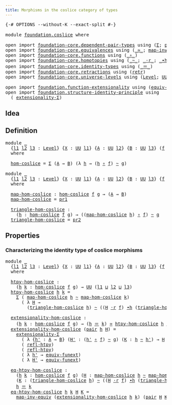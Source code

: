 ```yaml
---
title: Morphisms in the coslice category of types
---
```


<pre class="Agda"><a id="68" class="Symbol">{-#</a> <a id="72" class="Keyword">OPTIONS</a> <a id="80" class="Pragma">--without-K</a> <a id="92" class="Pragma">--exact-split</a> <a id="106" class="Symbol">#-}</a>

<a id="111" class="Keyword">module</a> <a id="118" href="foundation.coslice.html" class="Module">foundation.coslice</a> <a id="137" class="Keyword">where</a>

<a id="144" class="Keyword">open</a> <a id="149" class="Keyword">import</a> <a id="156" href="foundation-core.dependent-pair-types.html" class="Module">foundation-core.dependent-pair-types</a> <a id="193" class="Keyword">using</a> <a id="199" class="Symbol">(</a><a id="200" href="foundation-core.dependent-pair-types.html#515" class="Record">Σ</a><a id="201" class="Symbol">;</a> <a id="203" href="foundation-core.dependent-pair-types.html#588" class="InductiveConstructor">pair</a><a id="207" class="Symbol">;</a> <a id="209" href="foundation-core.dependent-pair-types.html#605" class="Field">pr1</a><a id="212" class="Symbol">;</a> <a id="214" href="foundation-core.dependent-pair-types.html#617" class="Field">pr2</a><a id="217" class="Symbol">)</a>
<a id="219" class="Keyword">open</a> <a id="224" class="Keyword">import</a> <a id="231" href="foundation-core.equivalences.html" class="Module">foundation-core.equivalences</a> <a id="260" class="Keyword">using</a> <a id="266" class="Symbol">(</a><a id="267" href="foundation-core.equivalences.html#1621" class="Function Operator">_≃_</a><a id="270" class="Symbol">;</a> <a id="272" href="foundation-core.equivalences.html#5036" class="Function">map-inv-equiv</a><a id="285" class="Symbol">)</a>
<a id="287" class="Keyword">open</a> <a id="292" class="Keyword">import</a> <a id="299" href="foundation-core.functions.html" class="Module">foundation-core.functions</a> <a id="325" class="Keyword">using</a> <a id="331" class="Symbol">(</a><a id="332" href="foundation-core.functions.html#420" class="Function Operator">_∘_</a><a id="335" class="Symbol">)</a>
<a id="337" class="Keyword">open</a> <a id="342" class="Keyword">import</a> <a id="349" href="foundation-core.homotopies.html" class="Module">foundation-core.homotopies</a> <a id="376" class="Keyword">using</a> <a id="382" class="Symbol">(</a><a id="383" href="foundation-core.homotopies.html#1249" class="Function Operator">_~_</a><a id="386" class="Symbol">;</a> <a id="388" href="foundation-core.homotopies.html#2710" class="Function Operator">_·r_</a><a id="392" class="Symbol">;</a> <a id="394" href="foundation-core.homotopies.html#1794" class="Function Operator">_∙h_</a><a id="398" class="Symbol">;</a> <a id="400" href="foundation-core.homotopies.html#1368" class="Function">refl-htpy</a><a id="409" class="Symbol">)</a>
<a id="411" class="Keyword">open</a> <a id="416" class="Keyword">import</a> <a id="423" href="foundation-core.identity-types.html" class="Module">foundation-core.identity-types</a> <a id="454" class="Keyword">using</a> <a id="460" class="Symbol">(</a><a id="461" href="foundation-core.identity-types.html#1865" class="Function Operator">_＝_</a><a id="464" class="Symbol">)</a>
<a id="466" class="Keyword">open</a> <a id="471" class="Keyword">import</a> <a id="478" href="foundation-core.retractions.html" class="Module">foundation-core.retractions</a> <a id="506" class="Keyword">using</a> <a id="512" class="Symbol">(</a><a id="513" href="foundation-core.retractions.html#607" class="Function">retr</a><a id="517" class="Symbol">)</a>
<a id="519" class="Keyword">open</a> <a id="524" class="Keyword">import</a> <a id="531" href="foundation-core.universe-levels.html" class="Module">foundation-core.universe-levels</a> <a id="563" class="Keyword">using</a> <a id="569" class="Symbol">(</a><a id="570" href="Agda.Primitive.html#597" class="Postulate">Level</a><a id="575" class="Symbol">;</a> <a id="577" href="foundation-core.universe-levels.html#235" class="Primitive">UU</a><a id="579" class="Symbol">;</a> <a id="581" href="Agda.Primitive.html#810" class="Primitive Operator">_⊔_</a><a id="584" class="Symbol">)</a>

<a id="587" class="Keyword">open</a> <a id="592" class="Keyword">import</a> <a id="599" href="foundation.function-extensionality.html" class="Module">foundation.function-extensionality</a> <a id="634" class="Keyword">using</a> <a id="640" class="Symbol">(</a><a id="641" href="foundation-core.function-extensionality.html#1301" class="Function">equiv-funext</a><a id="653" class="Symbol">)</a>
<a id="655" class="Keyword">open</a> <a id="660" class="Keyword">import</a> <a id="667" href="foundation.structure-identity-principle.html" class="Module">foundation.structure-identity-principle</a> <a id="707" class="Keyword">using</a>
  <a id="715" class="Symbol">(</a> <a id="717" href="foundation.structure-identity-principle.html#2926" class="Function">extensionality-Σ</a><a id="733" class="Symbol">)</a>
</pre>
## Idea

## Definition

<pre class="Agda"><a id="772" class="Keyword">module</a> <a id="779" href="foundation.coslice.html#779" class="Module">_</a>
  <a id="783" class="Symbol">{</a><a id="784" href="foundation.coslice.html#784" class="Bound">l1</a> <a id="787" href="foundation.coslice.html#787" class="Bound">l2</a> <a id="790" href="foundation.coslice.html#790" class="Bound">l3</a> <a id="793" class="Symbol">:</a> <a id="795" href="Agda.Primitive.html#597" class="Postulate">Level</a><a id="800" class="Symbol">}</a> <a id="802" class="Symbol">{</a><a id="803" href="foundation.coslice.html#803" class="Bound">X</a> <a id="805" class="Symbol">:</a> <a id="807" href="foundation-core.universe-levels.html#235" class="Primitive">UU</a> <a id="810" href="foundation.coslice.html#784" class="Bound">l1</a><a id="812" class="Symbol">}</a> <a id="814" class="Symbol">{</a><a id="815" href="foundation.coslice.html#815" class="Bound">A</a> <a id="817" class="Symbol">:</a> <a id="819" href="foundation-core.universe-levels.html#235" class="Primitive">UU</a> <a id="822" href="foundation.coslice.html#787" class="Bound">l2</a><a id="824" class="Symbol">}</a> <a id="826" class="Symbol">{</a><a id="827" href="foundation.coslice.html#827" class="Bound">B</a> <a id="829" class="Symbol">:</a> <a id="831" href="foundation-core.universe-levels.html#235" class="Primitive">UU</a> <a id="834" href="foundation.coslice.html#790" class="Bound">l3</a><a id="836" class="Symbol">}</a> <a id="838" class="Symbol">(</a><a id="839" href="foundation.coslice.html#839" class="Bound">f</a> <a id="841" class="Symbol">:</a> <a id="843" href="foundation.coslice.html#803" class="Bound">X</a> <a id="845" class="Symbol">→</a> <a id="847" href="foundation.coslice.html#815" class="Bound">A</a><a id="848" class="Symbol">)</a> <a id="850" class="Symbol">(</a><a id="851" href="foundation.coslice.html#851" class="Bound">g</a> <a id="853" class="Symbol">:</a> <a id="855" href="foundation.coslice.html#803" class="Bound">X</a> <a id="857" class="Symbol">→</a> <a id="859" href="foundation.coslice.html#827" class="Bound">B</a><a id="860" class="Symbol">)</a>
  <a id="864" class="Keyword">where</a>

  <a id="873" href="foundation.coslice.html#873" class="Function">hom-coslice</a> <a id="885" class="Symbol">=</a> <a id="887" href="foundation-core.dependent-pair-types.html#515" class="Record">Σ</a> <a id="889" class="Symbol">(</a><a id="890" href="foundation.coslice.html#815" class="Bound">A</a> <a id="892" class="Symbol">→</a> <a id="894" href="foundation.coslice.html#827" class="Bound">B</a><a id="895" class="Symbol">)</a> <a id="897" class="Symbol">(λ</a> <a id="900" href="foundation.coslice.html#900" class="Bound">h</a> <a id="902" class="Symbol">→</a> <a id="904" class="Symbol">(</a><a id="905" href="foundation.coslice.html#900" class="Bound">h</a> <a id="907" href="foundation-core.functions.html#420" class="Function Operator">∘</a> <a id="909" href="foundation.coslice.html#839" class="Bound">f</a><a id="910" class="Symbol">)</a> <a id="912" href="foundation-core.homotopies.html#1249" class="Function Operator">~</a> <a id="914" href="foundation.coslice.html#851" class="Bound">g</a><a id="915" class="Symbol">)</a>

<a id="918" class="Keyword">module</a> <a id="925" href="foundation.coslice.html#925" class="Module">_</a>
  <a id="929" class="Symbol">{</a><a id="930" href="foundation.coslice.html#930" class="Bound">l1</a> <a id="933" href="foundation.coslice.html#933" class="Bound">l2</a> <a id="936" href="foundation.coslice.html#936" class="Bound">l3</a> <a id="939" class="Symbol">:</a> <a id="941" href="Agda.Primitive.html#597" class="Postulate">Level</a><a id="946" class="Symbol">}</a> <a id="948" class="Symbol">{</a><a id="949" href="foundation.coslice.html#949" class="Bound">X</a> <a id="951" class="Symbol">:</a> <a id="953" href="foundation-core.universe-levels.html#235" class="Primitive">UU</a> <a id="956" href="foundation.coslice.html#930" class="Bound">l1</a><a id="958" class="Symbol">}</a> <a id="960" class="Symbol">{</a><a id="961" href="foundation.coslice.html#961" class="Bound">A</a> <a id="963" class="Symbol">:</a> <a id="965" href="foundation-core.universe-levels.html#235" class="Primitive">UU</a> <a id="968" href="foundation.coslice.html#933" class="Bound">l2</a><a id="970" class="Symbol">}</a> <a id="972" class="Symbol">{</a><a id="973" href="foundation.coslice.html#973" class="Bound">B</a> <a id="975" class="Symbol">:</a> <a id="977" href="foundation-core.universe-levels.html#235" class="Primitive">UU</a> <a id="980" href="foundation.coslice.html#936" class="Bound">l3</a><a id="982" class="Symbol">}</a> <a id="984" class="Symbol">{</a><a id="985" href="foundation.coslice.html#985" class="Bound">f</a> <a id="987" class="Symbol">:</a> <a id="989" href="foundation.coslice.html#949" class="Bound">X</a> <a id="991" class="Symbol">→</a> <a id="993" href="foundation.coslice.html#961" class="Bound">A</a><a id="994" class="Symbol">}</a> <a id="996" class="Symbol">{</a><a id="997" href="foundation.coslice.html#997" class="Bound">g</a> <a id="999" class="Symbol">:</a> <a id="1001" href="foundation.coslice.html#949" class="Bound">X</a> <a id="1003" class="Symbol">→</a> <a id="1005" href="foundation.coslice.html#973" class="Bound">B</a><a id="1006" class="Symbol">}</a>
  <a id="1010" class="Keyword">where</a>

  <a id="1019" href="foundation.coslice.html#1019" class="Function">map-hom-coslice</a> <a id="1035" class="Symbol">:</a> <a id="1037" href="foundation.coslice.html#873" class="Function">hom-coslice</a> <a id="1049" href="foundation.coslice.html#985" class="Bound">f</a> <a id="1051" href="foundation.coslice.html#997" class="Bound">g</a> <a id="1053" class="Symbol">→</a> <a id="1055" class="Symbol">(</a><a id="1056" href="foundation.coslice.html#961" class="Bound">A</a> <a id="1058" class="Symbol">→</a> <a id="1060" href="foundation.coslice.html#973" class="Bound">B</a><a id="1061" class="Symbol">)</a>
  <a id="1065" href="foundation.coslice.html#1019" class="Function">map-hom-coslice</a> <a id="1081" class="Symbol">=</a> <a id="1083" href="foundation-core.dependent-pair-types.html#605" class="Field">pr1</a>

  <a id="1090" href="foundation.coslice.html#1090" class="Function">triangle-hom-coslice</a> <a id="1111" class="Symbol">:</a>
    <a id="1117" class="Symbol">(</a><a id="1118" href="foundation.coslice.html#1118" class="Bound">h</a> <a id="1120" class="Symbol">:</a> <a id="1122" href="foundation.coslice.html#873" class="Function">hom-coslice</a> <a id="1134" href="foundation.coslice.html#985" class="Bound">f</a> <a id="1136" href="foundation.coslice.html#997" class="Bound">g</a><a id="1137" class="Symbol">)</a> <a id="1139" class="Symbol">→</a> <a id="1141" class="Symbol">((</a><a id="1143" href="foundation.coslice.html#1019" class="Function">map-hom-coslice</a> <a id="1159" href="foundation.coslice.html#1118" class="Bound">h</a><a id="1160" class="Symbol">)</a> <a id="1162" href="foundation-core.functions.html#420" class="Function Operator">∘</a> <a id="1164" href="foundation.coslice.html#985" class="Bound">f</a><a id="1165" class="Symbol">)</a> <a id="1167" href="foundation-core.homotopies.html#1249" class="Function Operator">~</a> <a id="1169" href="foundation.coslice.html#997" class="Bound">g</a>
  <a id="1173" href="foundation.coslice.html#1090" class="Function">triangle-hom-coslice</a> <a id="1194" class="Symbol">=</a> <a id="1196" href="foundation-core.dependent-pair-types.html#617" class="Field">pr2</a>
</pre>
## Properties

### Characterizing the identity type of coslice morphisms

<pre class="Agda"><a id="1287" class="Keyword">module</a> <a id="1294" href="foundation.coslice.html#1294" class="Module">_</a>
  <a id="1298" class="Symbol">{</a><a id="1299" href="foundation.coslice.html#1299" class="Bound">l1</a> <a id="1302" href="foundation.coslice.html#1302" class="Bound">l2</a> <a id="1305" href="foundation.coslice.html#1305" class="Bound">l3</a> <a id="1308" class="Symbol">:</a> <a id="1310" href="Agda.Primitive.html#597" class="Postulate">Level</a><a id="1315" class="Symbol">}</a> <a id="1317" class="Symbol">{</a><a id="1318" href="foundation.coslice.html#1318" class="Bound">X</a> <a id="1320" class="Symbol">:</a> <a id="1322" href="foundation-core.universe-levels.html#235" class="Primitive">UU</a> <a id="1325" href="foundation.coslice.html#1299" class="Bound">l1</a><a id="1327" class="Symbol">}</a> <a id="1329" class="Symbol">{</a><a id="1330" href="foundation.coslice.html#1330" class="Bound">A</a> <a id="1332" class="Symbol">:</a> <a id="1334" href="foundation-core.universe-levels.html#235" class="Primitive">UU</a> <a id="1337" href="foundation.coslice.html#1302" class="Bound">l2</a><a id="1339" class="Symbol">}</a> <a id="1341" class="Symbol">{</a><a id="1342" href="foundation.coslice.html#1342" class="Bound">B</a> <a id="1344" class="Symbol">:</a> <a id="1346" href="foundation-core.universe-levels.html#235" class="Primitive">UU</a> <a id="1349" href="foundation.coslice.html#1305" class="Bound">l3</a><a id="1351" class="Symbol">}</a> <a id="1353" class="Symbol">{</a><a id="1354" href="foundation.coslice.html#1354" class="Bound">f</a> <a id="1356" class="Symbol">:</a> <a id="1358" href="foundation.coslice.html#1318" class="Bound">X</a> <a id="1360" class="Symbol">→</a> <a id="1362" href="foundation.coslice.html#1330" class="Bound">A</a><a id="1363" class="Symbol">}</a> <a id="1365" class="Symbol">{</a><a id="1366" href="foundation.coslice.html#1366" class="Bound">g</a> <a id="1368" class="Symbol">:</a> <a id="1370" href="foundation.coslice.html#1318" class="Bound">X</a> <a id="1372" class="Symbol">→</a> <a id="1374" href="foundation.coslice.html#1342" class="Bound">B</a><a id="1375" class="Symbol">}</a>
  <a id="1379" class="Keyword">where</a>

  <a id="1388" href="foundation.coslice.html#1388" class="Function">htpy-hom-coslice</a> <a id="1405" class="Symbol">:</a>
    <a id="1411" class="Symbol">(</a><a id="1412" href="foundation.coslice.html#1412" class="Bound">h</a> <a id="1414" href="foundation.coslice.html#1414" class="Bound">k</a> <a id="1416" class="Symbol">:</a> <a id="1418" href="foundation.coslice.html#873" class="Function">hom-coslice</a> <a id="1430" href="foundation.coslice.html#1354" class="Bound">f</a> <a id="1432" href="foundation.coslice.html#1366" class="Bound">g</a><a id="1433" class="Symbol">)</a> <a id="1435" class="Symbol">→</a> <a id="1437" href="foundation-core.universe-levels.html#235" class="Primitive">UU</a> <a id="1440" class="Symbol">(</a><a id="1441" href="foundation.coslice.html#1299" class="Bound">l1</a> <a id="1444" href="Agda.Primitive.html#810" class="Primitive Operator">⊔</a> <a id="1446" href="foundation.coslice.html#1302" class="Bound">l2</a> <a id="1449" href="Agda.Primitive.html#810" class="Primitive Operator">⊔</a> <a id="1451" href="foundation.coslice.html#1305" class="Bound">l3</a><a id="1453" class="Symbol">)</a>
  <a id="1457" href="foundation.coslice.html#1388" class="Function">htpy-hom-coslice</a> <a id="1474" href="foundation.coslice.html#1474" class="Bound">h</a> <a id="1476" href="foundation.coslice.html#1476" class="Bound">k</a> <a id="1478" class="Symbol">=</a>
    <a id="1484" href="foundation-core.dependent-pair-types.html#515" class="Record">Σ</a> <a id="1486" class="Symbol">(</a> <a id="1488" href="foundation.coslice.html#1019" class="Function">map-hom-coslice</a> <a id="1504" href="foundation.coslice.html#1474" class="Bound">h</a> <a id="1506" href="foundation-core.homotopies.html#1249" class="Function Operator">~</a> <a id="1508" href="foundation.coslice.html#1019" class="Function">map-hom-coslice</a> <a id="1524" href="foundation.coslice.html#1476" class="Bound">k</a><a id="1525" class="Symbol">)</a>
      <a id="1533" class="Symbol">(</a> <a id="1535" class="Symbol">λ</a> <a id="1537" href="foundation.coslice.html#1537" class="Bound">H</a> <a id="1539" class="Symbol">→</a>
        <a id="1549" class="Symbol">(</a><a id="1550" href="foundation.coslice.html#1090" class="Function">triangle-hom-coslice</a> <a id="1571" href="foundation.coslice.html#1474" class="Bound">h</a><a id="1572" class="Symbol">)</a> <a id="1574" href="foundation-core.homotopies.html#1249" class="Function Operator">~</a> <a id="1576" class="Symbol">((</a><a id="1578" href="foundation.coslice.html#1537" class="Bound">H</a> <a id="1580" href="foundation-core.homotopies.html#2710" class="Function Operator">·r</a> <a id="1583" href="foundation.coslice.html#1354" class="Bound">f</a><a id="1584" class="Symbol">)</a> <a id="1586" href="foundation-core.homotopies.html#1794" class="Function Operator">∙h</a> <a id="1589" class="Symbol">(</a><a id="1590" href="foundation.coslice.html#1090" class="Function">triangle-hom-coslice</a> <a id="1611" href="foundation.coslice.html#1476" class="Bound">k</a><a id="1612" class="Symbol">)))</a>

  <a id="1619" href="foundation.coslice.html#1619" class="Function">extensionality-hom-coslice</a> <a id="1646" class="Symbol">:</a>
    <a id="1652" class="Symbol">(</a><a id="1653" href="foundation.coslice.html#1653" class="Bound">h</a> <a id="1655" href="foundation.coslice.html#1655" class="Bound">k</a> <a id="1657" class="Symbol">:</a> <a id="1659" href="foundation.coslice.html#873" class="Function">hom-coslice</a> <a id="1671" href="foundation.coslice.html#1354" class="Bound">f</a> <a id="1673" href="foundation.coslice.html#1366" class="Bound">g</a><a id="1674" class="Symbol">)</a> <a id="1676" class="Symbol">→</a> <a id="1678" class="Symbol">(</a><a id="1679" href="foundation.coslice.html#1653" class="Bound">h</a> <a id="1681" href="foundation-core.identity-types.html#1865" class="Function Operator">＝</a> <a id="1683" href="foundation.coslice.html#1655" class="Bound">k</a><a id="1684" class="Symbol">)</a> <a id="1686" href="foundation-core.equivalences.html#1621" class="Function Operator">≃</a> <a id="1688" href="foundation.coslice.html#1388" class="Function">htpy-hom-coslice</a> <a id="1705" href="foundation.coslice.html#1653" class="Bound">h</a> <a id="1707" href="foundation.coslice.html#1655" class="Bound">k</a>
  <a id="1711" href="foundation.coslice.html#1619" class="Function">extensionality-hom-coslice</a> <a id="1738" class="Symbol">(</a><a id="1739" href="foundation-core.dependent-pair-types.html#588" class="InductiveConstructor">pair</a> <a id="1744" href="foundation.coslice.html#1744" class="Bound">h</a> <a id="1746" href="foundation.coslice.html#1746" class="Bound">H</a><a id="1747" class="Symbol">)</a> <a id="1749" class="Symbol">=</a>
    <a id="1755" href="foundation.structure-identity-principle.html#2926" class="Function">extensionality-Σ</a>
      <a id="1778" class="Symbol">(</a> <a id="1780" class="Symbol">λ</a> <a id="1782" class="Symbol">{</a><a id="1783" href="foundation.coslice.html#1783" class="Bound">h&#39;</a> <a id="1786" class="Symbol">:</a> <a id="1788" href="foundation.coslice.html#1330" class="Bound">A</a> <a id="1790" class="Symbol">→</a> <a id="1792" href="foundation.coslice.html#1342" class="Bound">B</a><a id="1793" class="Symbol">}</a> <a id="1795" class="Symbol">(</a><a id="1796" href="foundation.coslice.html#1796" class="Bound">H&#39;</a> <a id="1799" class="Symbol">:</a> <a id="1801" class="Symbol">(</a><a id="1802" href="foundation.coslice.html#1783" class="Bound">h&#39;</a> <a id="1805" href="foundation-core.functions.html#420" class="Function Operator">∘</a> <a id="1807" href="foundation.coslice.html#1354" class="Bound">f</a><a id="1808" class="Symbol">)</a> <a id="1810" href="foundation-core.homotopies.html#1249" class="Function Operator">~</a> <a id="1812" href="foundation.coslice.html#1366" class="Bound">g</a><a id="1813" class="Symbol">)</a> <a id="1815" class="Symbol">(</a><a id="1816" href="foundation.coslice.html#1816" class="Bound">K</a> <a id="1818" class="Symbol">:</a> <a id="1820" href="foundation.coslice.html#1744" class="Bound">h</a> <a id="1822" href="foundation-core.homotopies.html#1249" class="Function Operator">~</a> <a id="1824" href="foundation.coslice.html#1783" class="Bound">h&#39;</a><a id="1826" class="Symbol">)</a> <a id="1828" class="Symbol">→</a> <a id="1830" href="foundation.coslice.html#1746" class="Bound">H</a> <a id="1832" href="foundation-core.homotopies.html#1249" class="Function Operator">~</a> <a id="1834" class="Symbol">((</a><a id="1836" href="foundation.coslice.html#1816" class="Bound">K</a> <a id="1838" href="foundation-core.homotopies.html#2710" class="Function Operator">·r</a> <a id="1841" href="foundation.coslice.html#1354" class="Bound">f</a><a id="1842" class="Symbol">)</a> <a id="1844" href="foundation-core.homotopies.html#1794" class="Function Operator">∙h</a> <a id="1847" href="foundation.coslice.html#1796" class="Bound">H&#39;</a><a id="1849" class="Symbol">))</a>
      <a id="1858" class="Symbol">(</a> <a id="1860" href="foundation-core.homotopies.html#1368" class="Function">refl-htpy</a><a id="1869" class="Symbol">)</a>
      <a id="1877" class="Symbol">(</a> <a id="1879" href="foundation-core.homotopies.html#1368" class="Function">refl-htpy</a><a id="1888" class="Symbol">)</a>
      <a id="1896" class="Symbol">(</a> <a id="1898" class="Symbol">λ</a> <a id="1900" href="foundation.coslice.html#1900" class="Bound">h&#39;</a> <a id="1903" class="Symbol">→</a> <a id="1905" href="foundation-core.function-extensionality.html#1301" class="Function">equiv-funext</a><a id="1917" class="Symbol">)</a>
      <a id="1925" class="Symbol">(</a> <a id="1927" class="Symbol">λ</a> <a id="1929" href="foundation.coslice.html#1929" class="Bound">H&#39;</a> <a id="1932" class="Symbol">→</a> <a id="1934" href="foundation-core.function-extensionality.html#1301" class="Function">equiv-funext</a><a id="1946" class="Symbol">)</a>

  <a id="1951" href="foundation.coslice.html#1951" class="Function">eq-htpy-hom-coslice</a> <a id="1971" class="Symbol">:</a>
    <a id="1977" class="Symbol">(</a><a id="1978" href="foundation.coslice.html#1978" class="Bound">h</a> <a id="1980" href="foundation.coslice.html#1980" class="Bound">k</a> <a id="1982" class="Symbol">:</a> <a id="1984" href="foundation.coslice.html#873" class="Function">hom-coslice</a> <a id="1996" href="foundation.coslice.html#1354" class="Bound">f</a> <a id="1998" href="foundation.coslice.html#1366" class="Bound">g</a><a id="1999" class="Symbol">)</a> <a id="2001" class="Symbol">(</a><a id="2002" href="foundation.coslice.html#2002" class="Bound">H</a> <a id="2004" class="Symbol">:</a> <a id="2006" href="foundation.coslice.html#1019" class="Function">map-hom-coslice</a> <a id="2022" href="foundation.coslice.html#1978" class="Bound">h</a> <a id="2024" href="foundation-core.homotopies.html#1249" class="Function Operator">~</a> <a id="2026" href="foundation.coslice.html#1019" class="Function">map-hom-coslice</a> <a id="2042" href="foundation.coslice.html#1980" class="Bound">k</a><a id="2043" class="Symbol">)</a>
    <a id="2049" class="Symbol">(</a><a id="2050" href="foundation.coslice.html#2050" class="Bound">K</a> <a id="2052" class="Symbol">:</a> <a id="2054" class="Symbol">(</a><a id="2055" href="foundation.coslice.html#1090" class="Function">triangle-hom-coslice</a> <a id="2076" href="foundation.coslice.html#1978" class="Bound">h</a><a id="2077" class="Symbol">)</a> <a id="2079" href="foundation-core.homotopies.html#1249" class="Function Operator">~</a> <a id="2081" class="Symbol">((</a><a id="2083" href="foundation.coslice.html#2002" class="Bound">H</a> <a id="2085" href="foundation-core.homotopies.html#2710" class="Function Operator">·r</a> <a id="2088" href="foundation.coslice.html#1354" class="Bound">f</a><a id="2089" class="Symbol">)</a> <a id="2091" href="foundation-core.homotopies.html#1794" class="Function Operator">∙h</a> <a id="2094" class="Symbol">(</a><a id="2095" href="foundation.coslice.html#1090" class="Function">triangle-hom-coslice</a> <a id="2116" href="foundation.coslice.html#1980" class="Bound">k</a><a id="2117" class="Symbol">)))</a> <a id="2121" class="Symbol">→</a>
    <a id="2127" href="foundation.coslice.html#1978" class="Bound">h</a> <a id="2129" href="foundation-core.identity-types.html#1865" class="Function Operator">＝</a> <a id="2131" href="foundation.coslice.html#1980" class="Bound">k</a>
  <a id="2135" href="foundation.coslice.html#1951" class="Function">eq-htpy-hom-coslice</a> <a id="2155" href="foundation.coslice.html#2155" class="Bound">h</a> <a id="2157" href="foundation.coslice.html#2157" class="Bound">k</a> <a id="2159" href="foundation.coslice.html#2159" class="Bound">H</a> <a id="2161" href="foundation.coslice.html#2161" class="Bound">K</a> <a id="2163" class="Symbol">=</a>
    <a id="2169" href="foundation-core.equivalences.html#5036" class="Function">map-inv-equiv</a> <a id="2183" class="Symbol">(</a><a id="2184" href="foundation.coslice.html#1619" class="Function">extensionality-hom-coslice</a> <a id="2211" href="foundation.coslice.html#2155" class="Bound">h</a> <a id="2213" href="foundation.coslice.html#2157" class="Bound">k</a><a id="2214" class="Symbol">)</a> <a id="2216" class="Symbol">(</a><a id="2217" href="foundation-core.dependent-pair-types.html#588" class="InductiveConstructor">pair</a> <a id="2222" href="foundation.coslice.html#2159" class="Bound">H</a> <a id="2224" href="foundation.coslice.html#2161" class="Bound">K</a><a id="2225" class="Symbol">)</a>
</pre>